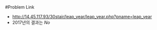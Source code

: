 #Problem Link
- http://14.45.117.93/30stair/leap_year/leap_year.php?pname=leap_year
- 2017년의 결과는 *No*
